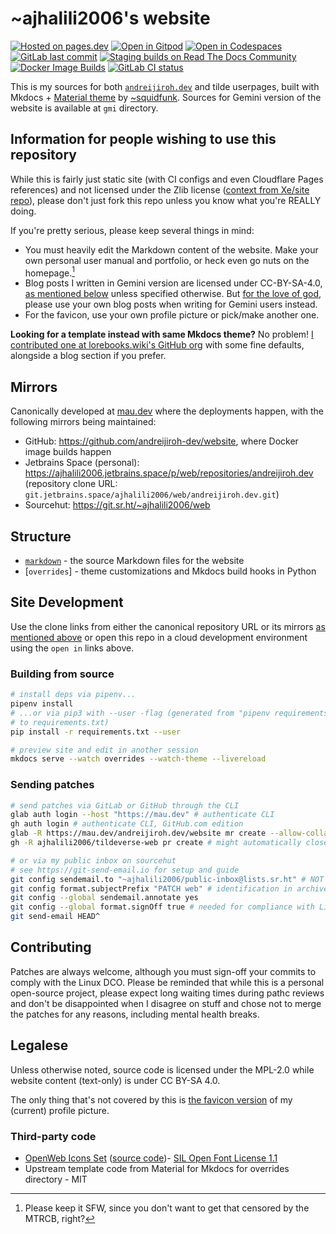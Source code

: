 # ~ajhalili2006's website

[![Hosted on pages.dev](https://img.shields.io/badge/hosted%20on-pages.dev-F48120?style=flat-square&logo=cloudflare)](https://pages.dev)
[![Open in Gitpod](https://img.shields.io/badge/open%20in-Gitpod-yellow?style=flat-square&logo=gitpod)](https://gitpod.io/#https://mau.dev/andreijiroh-dev/website)
[![Open in Codespaces](https://img.shields.io/badge/open%20in-Codespaces-black?style=flat-square&logo=github)](https://codespaces.new/andreijiroh-dev/website)
[![GitLab last commit](https://img.shields.io/gitlab/last-commit/andreijiroh-dev/website?gitlab_url=https%3A%2F%2Fmau.dev&style=flat-square)](https://mau.dev/andreijiroh.dev/website/commits)
[![Staging builds on Read The Docs Community](https://readthedocs.org/projects/ajhalili2006/badge/?version=latest&style=flat-square)](https://readthedocs.org/projects/ajhalili2006/)
[![Docker Image Builds](https://github.com/andreijiroh-dev/docker-images/actions/workflows/docker-buildops.yml/badge.svg?event=schedule)](https://github.com/andreijiroh-dev/docker-images/actions/workflows/docker-buildops.yml)
[![GitLab CI status](https://mau.dev/andreijiroh-dev/website/badges/main/pipeline.svg?style=flat-square)](https://mau.dev/andreijiroh-dev/website/-/pipelines)

This is my sources for both [`andreijiroh.dev`](https://andreijiroh.dev) and tilde userpages,
built with Mkdocs + [Material theme](https://go.andreijiroh.eu.org/mkdocs-material) by
[~squidfunk](https://github.com/squidfunk). Sources for Gemini version of the website is
available at `gmi` directory.

## Information for people wishing to use this repository

While this is fairly just static site (with CI configs and even Cloudflare Pages references)
and not licensed under the Zlib license ([context from Xe/site repo][zlib-chaos]), please don't
just fork this repo unless you know what you're REALLY doing.

[zlib-chaos]: https://github.com/Xe/site/blob/HEAD/README.md#information-for-people-wishing-to-use-this-code

If you're pretty serious, please keep several things in mind:

- You must heavily edit the Markdown content of the website. Make your own personal user manual
and portfolio, or heck even go nuts on the homepage.[^1]
- Blog posts I written in Gemini version are licensed under CC-BY-SA-4.0,
[as mentioned below](#legalese) unless specified otherwise.
But [for the love of god], please use your own blog posts when writing for
Gemini users instead.
- For the favicon, use your own profile picture or pick/make another one.

[for the love of god]: https://english.stackexchange.com/questions/351296/what-exactly-does-for-the-love-of-god-mean#351326
[^1]: Please keep it SFW, since you don't want to get that censored by the MTRCB, right?

**Looking for a template instead with same Mkdocs theme?** No problem! [I contributed one at lorebooks.wiki's GitHub org](https://github.com/lorebooks-wiki/mkdocs-material-template)
with some fine defaults, alongside a blog section if you prefer.

## Mirrors

Canonically developed at [mau.dev](https://mau.dev/andreijiroh-dev/website.git) where the deployments happen, with the following mirrors being maintained:

* GitHub: <https://github.com/andreijiroh-dev/website>, where Docker image builds happen
* Jetbrains Space (personal): <https://ajhalili2006.jetbrains.space/p/web/repositories/andreijiroh.dev> (repository clone URL: `git.jetbrains.space/ajhalili2006/web/andreijiroh.dev.git`)
* Sourcehut: <https://git.sr.ht/~ajhalili2006/web>

## Structure

* [`markdown`](./markdown/) - the source Markdown files for the website
* [`overrides`] - theme customizations and Mkdocs build hooks in Python

## Site Development

Use the clone links from either the canonical repository URL or its mirrors
[as mentioned above](#mirrors) or open this repo in a cloud development
environment using the `open in` links above.

### Building from source

```bash
# install deps via pipenv...
pipenv install
# ...or via pip3 with --user -flag (generated from "pipenv requirements" and sending its output
# to requirements.txt)
pip install -r requirements.txt --user

# preview site and edit in another session
mkdocs serve --watch overrides --watch-theme --livereload
```

### Sending patches


```bash
# send patches via GitLab or GitHub through the CLI
glab auth login --host "https://mau.dev" # authenticate CLI
gh auth login # authenticate CLI, GitHub.com edition
glab -R https://mau.dev/andreijiroh.dev/website mr create --allow-collaboration -b main
gh -R ajhalili2006/tildeverse-web pr create # might automatically closes PR due to mirror status

# or via my public inbox on sourcehut
# see https://git-send-email.io for setup and guide
git config sendemail.to "~ajhalili2006/public-inbox@lists.sr.ht" # NOT my personal email
git config format.subjectPrefix "PATCH web" # identification in archives + builds.sr.ht
git config --global sendemail.annotate yes
git config --global format.signOff true # needed for compliance with Linux DCO
git send-email HEAD^
```

## Contributing

Patches are always welcome, although you must sign-off your commits to comply with the Linux DCO.
Please be reminded that while this is a personal open-source project, please expect long waiting
times during pathc reviews and don't be disappointed when I disagree on stuff and chose not to merge
the patches for any reasons, including mental health breaks.

## Legalese

Unless otherwise noted, source code is licensed under the MPL-2.0 while website content (text-only)
is under CC BY-SA 4.0.

The only thing that's not covered by this is [the favicon version](markdown/assets/images/favicon.png)
of my (current) profile picture.

### Third-party code

* [OpenWeb Icons Set](https://iconduck.com/sets/openweb-icons-set) ([source code](https://github.com/pfefferle/openwebicons?ref=iconduck.com))- [SIL Open Font License 1.1](https://github.com/pfefferle/openwebicons/blob/main/License.txt)
* Upstream template code from Material for Mkdocs for overrides directory - MIT
